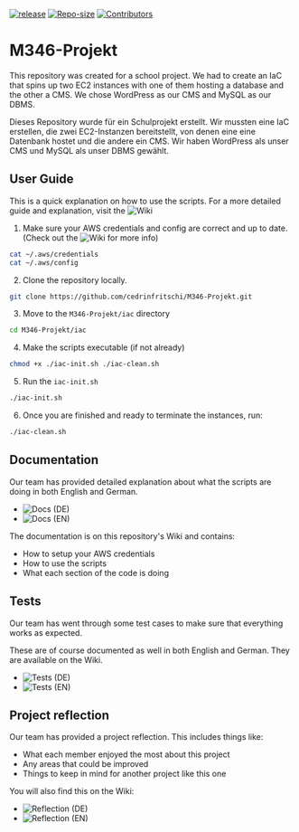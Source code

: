 <a href="https://github.com/cedrinfritschi/M346-Projekt/releases/latest">![release](https://img.shields.io/github/v/release/cedrinfritschi/M346-Projekt?style=flat-square&color=%230962b5)</a>
<a href="https://github.com/cedrinfritschi/M346-Projekt">![Repo-size](https://img.shields.io/github/repo-size/cedrinfritschi/M346-Projekt?style=flat-square&color=%23fa0ce2)</a>
<a href="https://github.com/cedrinfritschi/M346-Projekt/graphs/contributors">![Contributors](https://img.shields.io/github/contributors/cedrinfritschi/M346-Projekt?style=flat-square&color=%236804ba)</a>

# M346-Projekt
This repository was created for a school project. We had to create an IaC that spins up two EC2 instances with one of them hosting a database and the other a CMS. We chose WordPress as our CMS and MySQL as our DBMS.

Dieses Repository wurde für ein Schulprojekt erstellt. Wir mussten eine IaC erstellen, die zwei EC2-Instanzen bereitstellt, von denen eine eine Datenbank hostet und die andere ein CMS. Wir haben WordPress als unser CMS und MySQL als unser DBMS gewählt.

## User Guide
This is a quick explanation on how to use the scripts. For a more detailed guide and explanation, visit the ![Wiki](https://github.com/cedrinfritschi/M346-Projekt/wiki/2.-Docs-(EN))

1. Make sure your AWS credentials and config are correct and up to date. (Check out the ![Wiki](https://github.com/cedrinfritschi/M346-Projekt/wiki/2.-Docs-(EN)#aws-credentials) for more info)
```bash
cat ~/.aws/credentials
cat ~/.aws/config
```
2. Clone the repository locally.
```bash
git clone https://github.com/cedrinfritschi/M346-Projekt.git
```
3. Move to the `M346-Projekt/iac` directory
```bash
cd M346-Projekt/iac
```
4. Make the scripts executable (if not already)
```bash
chmod +x ./iac-init.sh ./iac-clean.sh
```
5. Run the `iac-init.sh`
```bash
./iac-init.sh
```
6. Once you are finished and ready to terminate the instances, run:
```bash
./iac-clean.sh
```
## Documentation
Our team has provided detailed explanation about what the scripts are doing in both English and German.
- ![Docs (DE)](https://github.com/cedrinfritschi/M346-Projekt/wiki/1.-Docs-(DE))
- ![Docs (EN)](https://github.com/cedrinfritschi/M346-Projekt/wiki/2.-Docs-(EN))

The documentation is on this repository's Wiki and contains:
- How to setup your AWS credentials
- How to use the scripts
- What each section of the code is doing

## Tests
Our team has went through some test cases to make sure that everything works as expected.

These are of course documented as well in both English and German. They are available on the Wiki.
- ![Tests (DE)](https://github.com/cedrinfritschi/M346-Projekt/wiki/3.-Tests-(DE))
- ![Tests (EN)](https://github.com/cedrinfritschi/M346-Projekt/wiki/4.-Tests-(EN))

## Project reflection
Our team has provided a project reflection. This includes things like:
- What each member enjoyed the most about this project
- Any areas that could be improved
- Things to keep in mind for another project like this one

You will also find this on the Wiki:
- ![Reflection (DE)](https://github.com/cedrinfritschi/M346-Projekt/wiki/5.-Reflection-(DE))
- ![Reflection (EN)](https://github.com/cedrinfritschi/M346-Projekt/wiki/6.-Reflection-(EN))
